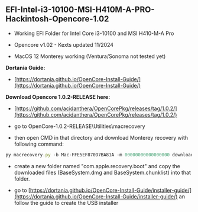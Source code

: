 ## EFI-Intel-i3-10100-MSI-H410M-A-PRO-Hackintosh-Opencore-1.02

*   Working EFI Folder for Intel Core i3-10100 and MSI H410-M-A Pro
    
*   Opencore v1.02 - Kexts updated 11/2024
    
*   MacOS 12 Monterey working (Ventura/Sonoma not tested yet)
    

**Dortania Guide:**

*   [https://dortania.github.io/OpenCore-Install-Guide/](https://dortania.github.io/OpenCore-Install-Guide/)
    


**Download Opencore 1.0.2-RELEASE here:**

*	[https://github.com/acidanthera/OpenCorePkg/releases/tag/1.0.2/](https://github.com/acidanthera/OpenCorePkg/releases/tag/1.0.2/)




*	go to OpenCore-1.0.2-RELEASE\Utilities\macrecovery  
*	then open CMD in that directory and download Monterey recovery with following command:

```javascript
py macrecovery.py -b Mac-FFE5EF870D7BA81A -m 00000000000000000 download
```

*    create a new folder named "com.apple.recovery.boot" and copy the downloaded files (BaseSystem.dmg and BaseSystem.chunklist) into that folder.
  
*    go to [https://dortania.github.io/OpenCore-Install-Guide/installer-guide/](https://dortania.github.io/OpenCore-Install-Guide/installer-guide/) an follow the guide to create the USB installer 
